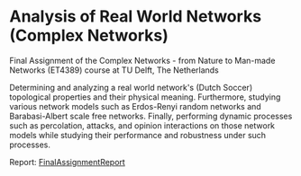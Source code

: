 Analysis of Real World Networks (Complex Networks)
======

Final Assignment of the Complex Networks - from Nature to Man-made Networks (ET4389) course at TU Delft, The Netherlands

Determining and analyzing a real world network's (Dutch Soccer) topological properties and their physical meaning. Furthermore, studying various network models such as Erdos-Renyi random networks and Barabasi-Albert scale free networks. Finally, performing dynamic processes such as percolation, attacks, and opinion interactions on those network models while studying their performance and robustness under such processes. 

Report: [FinalAssignmentReport](Assignment/FinalAssignmentReport)
